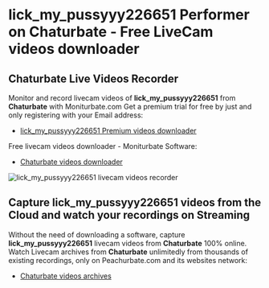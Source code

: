 # lick_my_pussyyy226651 Performer on Chaturbate - Free LiveCam videos downloader

## Chaturbate Live Videos Recorder

Monitor and record livecam videos of **lick_my_pussyyy226651** from **Chaturbate** with Moniturbate.com
Get a premium trial for free by just and only registering with your Email address:
* [lick_my_pussyyy226651 Premium videos downloader](https://moniturbate.com/request-demo-licence-key.html)

Free livecam videos downloader - Moniturbate Software:
* [Chaturbate videos downloader](https://moniturbate.com/moniturbate-download-software.html)

![lick_my_pussyyy226651 livecam videos recorder](https://peachurnet.com/templates/moniturbate-software.png)


## Capture lick_my_pussyyy226651 videos from the Cloud and watch your recordings on Streaming

Without the need of downloading a software, capture **lick_my_pussyyy226651** livecam videos from **Chaturbate** 100% online.
Watch Livecam archives from **Chaturbate** unlimitedly from thousands of existing recordings, only on Peachurbate.com and its websites network:
* [Chaturbate videos archives](https://peachurnet.com/)